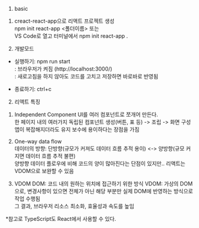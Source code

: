 1. basic   
1) creact-react-app으로 리액트 프로젝트 생성   
  npm init react-app <폴더이름> 또는   
  VS Code로 열고 터미널에서 npm init react-app .   
   
2) 개발모드   
  - 실행하기: npm run start   
  : 브라우저가 켜짐 (http://localhost:3000/)   
  : 새로고침을 하지 않아도 코드를 고치고 저장하면 바로바로 반영됨   
   
  - 종료하기: ctrl+c   
     
2. 리액트 특징   
1) Independent Component
  UI를 여러 컴포넌트로 쪼개어 만든다.   
  한 페이지 내의 여러가지 독립된 컴포넌트 생성(버튼, 표 등) -> 조립 -> 화면 구성   
  앱이 복잡해지더라도 유지 보수에 용이하다는 장점을 가짐   
2) One-way data flow   
  데이터의 방향: 단방향(규모가 커져도 데이터 흐름 추적 용이) <-> 양방향(규모 커지면 데이터 흐름 추적 불편)    
  양방향 데이터 플로우에 비해 코드의 양이 많아진다는 단점이 있지만.. 리액트는 VDOM으로 보완할 수 있음   
  
3) VDOM
  DOM: 코드 내의 원하는 위치에 접근하기 위한 방식
  VDOM: 가상의 DOM으로, 변경사항이 있으면 전체가 아닌 해당 부분만 실제 DOM에 반영하는 방식으로 작업 수행됨   
        그 결과, 브라우저 리소스 최소화, 효율성과 속도를 높임   
        
  *참고로 TypeScript도 React에서 사용할 수 있다.    
  
